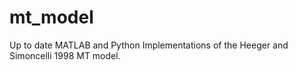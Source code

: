 # mt_model
Up to date MATLAB and Python Implementations of the Heeger and Simoncelli 1998 MT model. 
